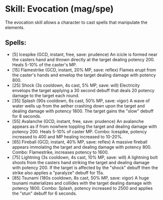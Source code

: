 # Skill: Evocation (mag/spe)
The evocation skill allows a character to cast spells that manipulate the
elements.

## Spells:

- [5] Icespike (GCD, instant, free, save: prudence)
  An icicle is formed near the casters hand and thrown directly at the target
  dealing potency 200. Heals 5-10% of the caster's MP.
- [15] Flamestrike (GCD, instant, 20% MP, save: reflex)
  Flames erupt from the caster's hands and envelop the target dealing damage
  with potency 800.
- [25] Shock (3s cooldown, 4s cast, 5% MP, save: will)
  Electricity envelops the target applying a 30 second debuff that deals 20
  potency damage to the target each round.
- [35] Splash (90s cooldown, 6s cast, 50% MP, save: vigor)
  A wave of water wells up from the aether crashing down upon the target and
  dealing damage with potency 1800. The target gains the "slow" debuff for 8
  seconds.
- [55] Avalanche (GCD, instant, free, save: prudence)
  An avalanche appears as if from nowhere toppling the target and dealing damage
  with potency 200. Heals 5-10% of caster MP. Combo: Icespike, potency increased
  to 400 and MP healing increased to 10-20%.
- [65] Fireball (GCD, instant, 40% MP, save: reflex)
  A massive fireball appears immolating the target and dealing damage with
  potency 800. Combo: Flamestrike, increases potency to 1600.
- [75] Lightning (3s cooldown, 4s cast, 10% MP, save: will)
  A lightning bolt shoots from the casters hand striking the target and dealing
  damage with potency 200. If the target is affected by the "shock" debuff then
  the strike also applies a "paralyze" debuff for 15s.
- [85] Tsunami (180s cooldown, 8s cast, 50% MP, save: vigor)
  A huge tsunami materializes and collides with the target dealing damage with
  potency 1800. Combo: Splash, potency increased to 2500 and applies the "stun"
  debuff for 6 seconds.
